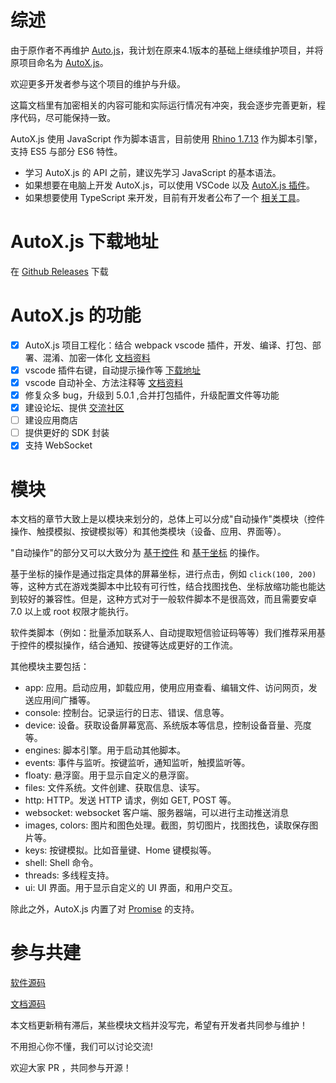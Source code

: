 # 综述

由于原作者不再维护 [Auto.js](https://github.com/hyb1996/Auto.js)，我计划在原来4.1版本的基础上继续维护项目，并将原项目命名为 [AutoX.js](https://github.com/kkevsekk1/AutoX)。

欢迎更多开发者参与这个项目的维护与升级。

这篇文档里有加密相关的内容可能和实际运行情况有冲突，我会逐步完善更新，程序代码，尽可能保持一致。

AutoX.js 使用 JavaScript 作为脚本语言，目前使用 [Rhino 1.7.13](https://github.com/mozilla/rhino) 作为脚本引擎，支持 ES5 与部分 ES6 特性。

- 学习 AutoX.js 的 API 之前，建议先学习 JavaScript 的基本语法。
- 如果想要在电脑上开发 AutoX.js，可以使用 VSCode 以及 [AutoX.js 插件](https://marketplace.visualstudio.com/items?itemName=aaroncheng.auto-js-vsce-fixed)。
- 如果想要使用 TypeScript 来开发，目前有开发者公布了一个 [相关工具](https://github.com/pboymt/autojs-dev)。



# AutoX.js 下载地址

在 [Github Releases](https://github.com/kkevsekk1/AutoX/releases) 下载

# AutoX.js 的功能

- [x] AutoX.js 项目工程化：结合 webpack vscode 插件，开发、编译、打包、部署、混淆、加密一体化 [文档资料](https://github.com/kkevsekk1/webpack-autojs)
- [x] vscode 插件右键，自动提示操作等 [下载地址](https://marketplace.visualstudio.com/items?itemName=aaroncheng.auto-js-vsce-fixed)
- [x] vscode 自动补全、方法注释等 [文档资料](https://github.com/kkevsekk1/webpack-autojs)
- [x] 修复众多 bug，升级到 5.0.1 ,合并打包插件，升级配置文件等功能
- [x] 建设论坛、提供 [交流社区](http://www.autoxjs.com/)
- [ ] 建设应用商店
- [ ] 提供更好的 SDK 封装
- [x] 支持 WebSocket 

# 模块

本文档的章节大致上是以模块来划分的，总体上可以分成"自动操作"类模块（控件操作、触摸模拟、按键模拟等）和其他类模块（设备、应用、界面等）。

"自动操作"的部分又可以大致分为 [基于控件](/widgetsBasedAutomation) 和 [基于坐标](/coordinatesBasedAutomation) 的操作。

基于坐标的操作是通过指定具体的屏幕坐标，进行点击，例如 `click(100, 200)` 等，这种方式在游戏类脚本中比较有可行性，结合找图找色、坐标放缩功能也能达到较好的兼容性。但是，这种方式对于一般软件脚本不是很高效，而且需要安卓 7.0 以上或 root 权限才能执行。

软件类脚本（例如：批量添加联系人、自动提取短信验证码等等）我们推荐采用基于控件的模拟操作，结合通知、按键等达成更好的工作流。

其他模块主要包括：

- app: 应用。启动应用，卸载应用，使用应用查看、编辑文件、访问网页，发送应用间广播等。
- console: 控制台。记录运行的日志、错误、信息等。
- device: 设备。获取设备屏幕宽高、系统版本等信息，控制设备音量、亮度等。
- engines: 脚本引擎。用于启动其他脚本。
- events: 事件与监听。按键监听，通知监听，触摸监听等。
- floaty: 悬浮窗。用于显示自定义的悬浮窗。
- files: 文件系统。文件创建、获取信息、读写。
- http: HTTP。发送 HTTP 请求，例如 GET, POST 等。
- websocket: websocket 客户端、服务器端，可以进行主动推送消息
- images, colors: 图片和图色处理。截图，剪切图片，找图找色，读取保存图片等。
- keys: 按键模拟。比如音量键、Home 键模拟等。
- shell: Shell 命令。
- threads: 多线程支持。
- ui: UI 界面。用于显示自定义的 UI 界面，和用户交互。

除此之外，AutoX.js 内置了对 [Promise](https://developer.mozilla.org/zh-CN/docs/Web/JavaScript/Reference/Global_Objects/Promise) 的支持。


# 参与共建

[软件源码](https://github.com/kkevsekk1/AutoX)

[文档源码](https://github.com/kkevsekk1/AutoXJs-Docs)

本文档更新稍有滞后，某些模块文档并没写完，希望有开发者共同参与维护！

不用担心你不懂，我们可以讨论交流! 

欢迎大家 PR ，共同参与开源！
